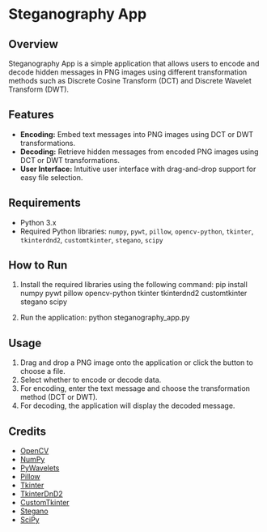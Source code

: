# Steganography App

## Overview
Steganography App is a simple application that allows users to encode and decode hidden messages in PNG images using different transformation methods such as Discrete Cosine Transform (DCT) and Discrete Wavelet Transform (DWT).

## Features
- **Encoding:** Embed text messages into PNG images using DCT or DWT transformations.
- **Decoding:** Retrieve hidden messages from encoded PNG images using DCT or DWT transformations.
- **User Interface:** Intuitive user interface with drag-and-drop support for easy file selection.

## Requirements
- Python 3.x
- Required Python libraries: `numpy`, `pywt`, `pillow`, `opencv-python`, `tkinter`, `tkinterdnd2`, `customtkinter`, `stegano`, `scipy`

## How to Run
1. Install the required libraries using the following command:
pip install numpy pywt pillow opencv-python tkinter tkinterdnd2 customtkinter stegano scipy

2. Run the application:
python steganography_app.py


## Usage
1. Drag and drop a PNG image onto the application or click the button to choose a file.
2. Select whether to encode or decode data.
3. For encoding, enter the text message and choose the transformation method (DCT or DWT).
4. For decoding, the application will display the decoded message.

## Credits
- [OpenCV](https://opencv.org/)
- [NumPy](https://numpy.org/)
- [PyWavelets](https://pywavelets.readthedocs.io/)
- [Pillow](https://python-pillow.org/)
- [Tkinter](https://docs.python.org/3/library/tkinter.html)
- [TkinterDnD2](https://pypi.org/project/tkinterdnd2/)
- [CustomTkinter](https://pypi.org/project/customtkinter/)
- [Stegano](https://pypi.org/project/stegano/)
- [SciPy](https://www.scipy.org/)

